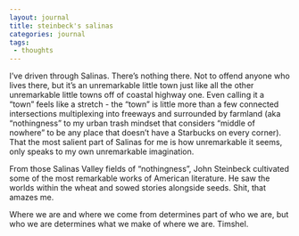 ```yaml
---
layout: journal
title: steinbeck's salinas
categories: journal 
tags: 
 - thoughts
---
```


I’ve driven through Salinas. There’s nothing there. Not to offend anyone who lives there, but it’s an unremarkable little town just like all the other unremarkable little towns off of coastal highway one. Even calling it a “town” feels like a stretch - the “town” is little more than a few connected intersections multiplexing into freeways and surrounded by farmland (aka “nothingness” to my urban trash mindset that considers “middle of nowhere” to be any place that doesn’t have a Starbucks on every corner). That the most salient part of Salinas for me is how unremarkable it seems, only speaks to my own unremarkable imagination.

From those Salinas Valley fields of “nothingness”, John Steinbeck cultivated some of the most remarkable works of American literature. He saw the worlds within the wheat and sowed stories alongside seeds. Shit, that amazes me. 

Where we are and where we come from determines part of who we are, but who we are determines what we make of where we are. Timshel.
